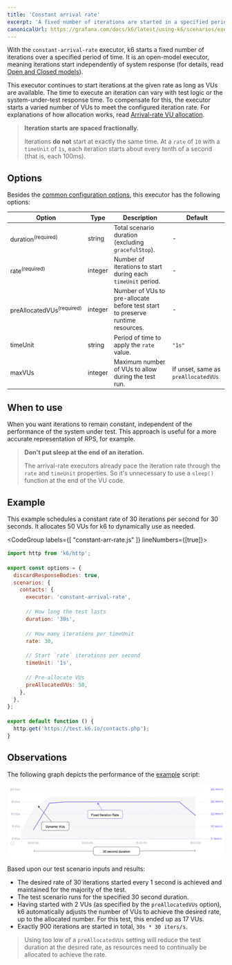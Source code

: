 ```yaml
---
title: 'Constant arrival rate'
excerpt: 'A fixed number of iterations are started in a specified period of time.'
canonicalUrl: https://grafana.com/docs/k6/latest/using-k6/scenarios/executors/constant-arrival-rate/
---
```


With the `constant-arrival-rate` executor, k6 starts a fixed number of iterations over a specified period of time.
It is an open-model executor, meaning iterations start independently of system response (for details, read
[Open and Closed models](/using-k6/scenarios/concepts/open-vs-closed)).

This executor continues to start iterations at the given rate as long as VUs are available.
The time to execute an iteration can vary with test logic or the system-under-test response time.
To compensate for this, the executor starts a varied number of VUs to meet the configured iteration rate.
For explanations of how allocation works, read [Arrival-rate VU allocation](/using-k6/scenarios/concepts/arrival-rate-vu-allocation).

<Blockquote mod="Note" title="">

**Iteration starts are spaced fractionally.**

Iterations **do not** start at exactly the same time.
At a `rate` of `10` with a `timeUnit` of `1s`, each iteration starts about every tenth of a second (that is, each 100ms).

</Blockquote>

## Options

Besides the [common configuration options](/using-k6/scenarios#options),
this executor has the following options:

| Option             | Type    | Description                                                                             | Default |
| ------------------ | ------- | --------------------------------------------------------------------------------------- | ------- |
| duration<sup>(required)</sup>        | string  | Total scenario duration (excluding `gracefulStop`).                                     | -       |
| rate<sup>(required)</sup>            | integer | Number of iterations to start during each `timeUnit` period.                                 | -       |
| preAllocatedVUs<sup>(required)</sup> | integer | Number of VUs to pre-allocate before test start to preserve runtime resources. | -       |
| timeUnit         | string  | Period of time to apply the `rate` value.                                               | `"1s"`  |
| maxVUs           | integer | Maximum number of VUs to allow during the test run.                                     | If unset, same as `preAllocatedVUs`       |

## When to use

When you want iterations to remain constant, independent of the performance of the system under test.
This approach is useful for a more accurate representation of RPS, for example.


<Blockquote mod="note" title="">

**Don't put sleep at the end of an iteration.**

The arrival-rate executors already pace the iteration rate through the `rate` and `timeUnit` properties.
So it's unnecessary to use a `sleep()` function at the end of the VU code.

</Blockquote>

## Example

This example schedules a constant rate of 30 iterations per second for 30 seconds.
It allocates 50 VUs for k6 to dynamically use as needed.

<CodeGroup labels={[ "constant-arr-rate.js" ]} lineNumbers={[true]}>

```javascript
import http from 'k6/http';

export const options = {
  discardResponseBodies: true,
  scenarios: {
    contacts: {
      executor: 'constant-arrival-rate',

      // How long the test lasts
      duration: '30s',

      // How many iterations per timeUnit
      rate: 30,

      // Start `rate` iterations per second
      timeUnit: '1s',

      // Pre-allocate VUs
      preAllocatedVUs: 50,
    },
  },
};

export default function () {
  http.get('https://test.k6.io/contacts.php');
}
```

</CodeGroup>


## Observations

The following graph depicts the performance of the [example](#example) script:

![Ramping VUs](./images/constant-arrival-rate.png)

Based upon our test scenario inputs and results:

* The desired rate of 30 iterations started every 1 second is achieved and maintained for the majority of the test.
* The test scenario runs for the specified 30 second duration.
* Having started with 2 VUs (as specified by the `preAllocatedVUs` option), k6 automatically adjusts the number of VUs to achieve the desired rate, up to the allocated number. For this test, this ended up as 17 VUs.
* Exactly 900 iterations are started in total, `30s * 30 iters/s`.

> Using too low of a `preAllocatedVUs` setting will reduce the test duration at the desired rate, as resources need to continually be allocated to achieve the rate.
